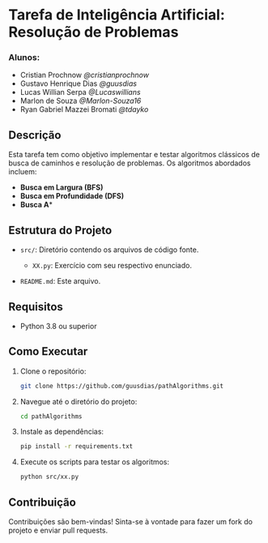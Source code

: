 # Tarefa de Inteligência Artificial: Resolução de Problemas

### Alunos:
- Cristian Prochnow _@cristianprochnow_
- Gustavo Henrique Dias _@guusdias_
- Lucas Willian Serpa _@Lucaswillians_
- Marlon de Souza _@Marlon-Souza16_
- Ryan Gabriel Mazzei Bromati _@tdayko_



## Descrição

Esta tarefa tem como objetivo implementar e testar algoritmos clássicos de busca de caminhos e resolução de problemas. Os algoritmos abordados incluem:

- **Busca em Largura (BFS)**
- **Busca em Profundidade (DFS)**
- **Busca A***

## Estrutura do Projeto

- `src/`: Diretório contendo os arquivos de código fonte.
  - `XX.py`: Exercício com seu respectivo enunciado.

- `README.md`: Este arquivo.

## Requisitos

- Python 3.8 ou superior

## Como Executar

1. Clone o repositório:
   ```bash
   git clone https://github.com/guusdias/pathAlgorithms.git
   ```

2. Navegue até o diretório do projeto:
   ```bash
   cd pathAlgorithms
   ```

3. Instale as dependências:
   ```bash
   pip install -r requirements.txt
   ```

4. Execute os scripts para testar os algoritmos:
   ```bash
   python src/xx.py
   ```

## Contribuição

Contribuições são bem-vindas! Sinta-se à vontade para fazer um fork do projeto e enviar pull requests.
